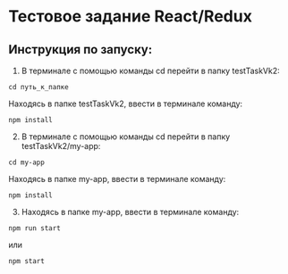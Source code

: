 # Тестовое задание React/Redux

## Инструкция по запуску:

1. В терминале с помощью команды cd перейти в папку testTaskVk2:

```
cd путь_к_папке
```

Находясь в папке testTaskVk2, ввести в терминале команду:

```
npm install
```

2. В терминале с помощью команды cd перейти в папку testTaskVk2/my-app:

```
cd my-app
```

Находясь в папке my-app, ввести в терминале команду:

```
npm install
```

3. Находясь в папке my-app, ввести в терминале команду:

```
npm run start
```

или 

```
npm start
```
